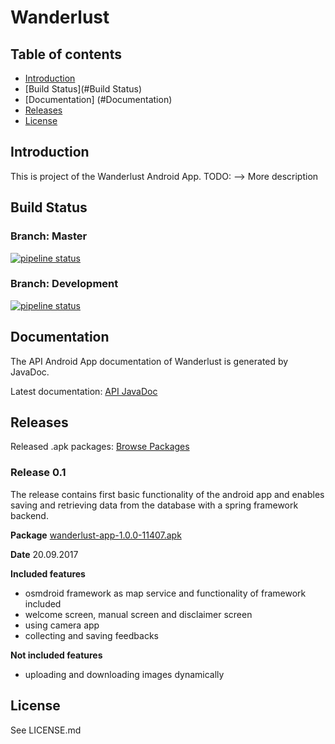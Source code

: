 ﻿# Wanderlust

## Table of contents

- [Introduction](#Introduction)
- [Build Status](#Build Status)
- [Documentation] (#Documentation)
- [Releases](#Releases)
- [License](#License)


## Introduction
This is project of the Wanderlust Android App.
TODO: --> More description

## Build Status
### Branch: Master
[![pipeline status](https://gitlab.fhnw.ch/IP-34v_Wanderlust/Wanderlust_Frontend_Application/badges/master/pipeline.svg)](https://gitlab.fhnw.ch/IP-34v_Wanderlust/Wanderlust_Frontend_Application/commits/master)

### Branch: Development

[![pipeline status](https://gitlab.fhnw.ch/IP-34v_Wanderlust/Wanderlust_Frontend_Application/badges/development/pipeline.svg)](https://gitlab.fhnw.ch/IP-34v_Wanderlust/Wanderlust_Frontend_Application/commits/development)

## Documentation
The API Android App documentation of Wanderlust is generated by JavaDoc.

Latest documentation: [API JavaDoc](http://86.119.40.34:8080/Frontend_Android_App/Documentation/)

## Releases
Released .apk packages: [Browse Packages](http://86.119.40.34:8080/Frontend_Android_App)

### Release 0.1
The release contains first basic functionality of the android app and enables saving and retrieving data from the database with a spring framework backend.

**Package**
[wanderlust-app-1.0.0-11407.apk](http://86.119.40.34:8080/Frontend_Android_App/wanderlust-app-1.0.0-11407.apk)

**Date**
20.09.2017

**Included features**
- osmdroid framework as map service and functionality of framework included
- welcome screen, manual screen and disclaimer screen
- using camera app
- collecting and saving feedbacks

**Not included features**
- uploading and downloading images dynamically


## License
See LICENSE.md
